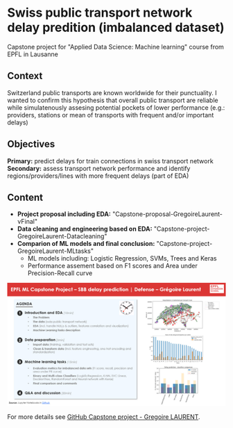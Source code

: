 # Swiss public transport network delay predition (imbalanced dataset)
Capstone project for "Applied Data Science: Machine learning" course from EPFL in Lausanne

## Context
Switzerland public transports are known worldwide for their punctuality. I wanted to confirm this hypothesis that overall public transport are reliable while simulatenously assesing potential pockets of lower performance (e.g.: providers, stations or mean of transports with frequent and/or important delays)

## Objectives
**Primary:** predict delays for train connections in swiss transport network
<br> **Secondary:** assess transport network performance and identify regions/providers/lines with more frequent delays (part of EDA)

## Content
* **Project proposal including EDA:** "Capstone-proposal-GregoireLaurent-vFinal"
* **Data cleaning and engineering based on EDA:** "Capstone-project-GregoireLaurent-Datacleaning"
* **Comparion of ML models and final conclusion:** "Capstone-project-GregoireLaurent-MLtasks"
  * ML models including: Logistic Regression, SVMs, Trees and Keras
  * Performance assement based on F1 scores and Area under Precision-Recall curve

<img src="images/Capstone - SBB delay prediction - GregoireLaurent.jpg?raw=true"/>

For more details see [GitHub Capstone project - Gregoire LAURENT](https://github.com/Greg1806/EPFL_Capstone_Project).
